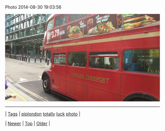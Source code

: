 <!--
title: Photo 2014-08-30 19
date: 2020-06-28T15:27:00.378Z
tags: piplondon, totally, luck, photo
-->


Photo 2014-08-30 19:03:56

![](96191662289-0.jpg)

<!--BOTTOM-POST-NAVIGATION-->
---

| [Tags](tags.md) | [piplondon](tag-piplondon.md) [totally](tag-totally.md) [luck](tag-luck.md) [photo](tag-photo.md) |

| [Newer](96191121359.md) | [Top](index.md) | [Older](96192509439.md) |